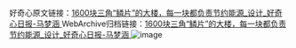 好奇心原文链接：[1600块三角“鳞片”的大楼，每一块都负责节约能源_设计_好奇心日报-马梦涵 ](https://www.qdaily.com/articles/12175.html)
WebArchive归档链接：[1600块三角“鳞片”的大楼，每一块都负责节约能源_设计_好奇心日报-马梦涵 ](http://web.archive.org/web/20160428061517/http://www.qdaily.com/articles/12175.html)
![image](http://ww3.sinaimg.cn/large/007d5XDply1g3x0prdusrj30u07nv4n6)
